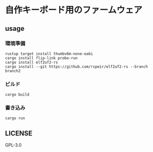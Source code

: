 # 自作キーボード用のファームウェア

## usage

### 環境準備

```power shell
rustup target install thumbv6m-none-eabi
cargo install flip-link probe-run
cargo install elf2uf2-rs
cargo install --git https://github.com/rspeir/elf2uf2-rs --branch branch2
```

### ビルド

```power shell
cargo build
```

### 書き込み

```power shell
cargo run
```

## LICENSE

GPL-3.0
